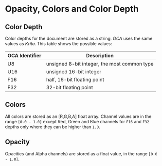 # Opacity, Colors and Color Depth

## Color Depth

Color depths for the document are stored as a string. *OCA* uses the same values as *Krita*. This table shows the possible values:

| OCA Identifier | Description |
|---|---|
| U8 | unsigned 8-bit integer, the most common type |
| U16 | unsigned 16-bit integer |
| F16 | half, 16-bit floating point |
| F32 | 32-bit floating point |

## Colors

All colors are stored as an [R,G,B,A] float array. Channel values are in the range `[0.0 - 1.0]` except Red, Green and Blue channels for `F16` and `F32` depths only where they can be higher than `1.0`.

## Opacity

Opacities (and Alpha channels) are stored as a float value, in the range `[0.0 - 1.0]`.